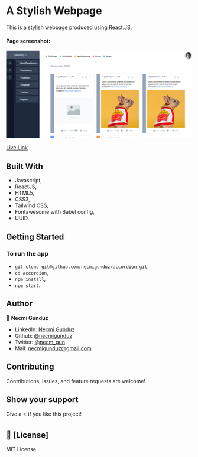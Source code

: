 # A Stylish Webpage
This is a stylish webpage produced using React.JS.

#### Page screenshot: 
![screenshot](https://github.com/necmigunduz/accordion/blob/master/screenshot.png)

[Live Link](https://meek-marshmallow-6a3c12.netlify.app/)

## Built With

- Javascript,
- ReactJS,
- HTML5,
- CSS3,
- Tailwind CSS,
- Fontawesome with Babel config,
- UUID.


## Getting Started
### To run the app
- `git clone git@github.com:necmigunduz/accordion.git`,
- `cd accordion`,
- `npm install`,
- `npm start`.

## Author

👤 **Necmi Gunduz**

- LinkedIn: [Necmi Gunduz](https://www.linkedin.com/in/necmigunduz/)
- Github: [@necmigunduz](https://github.com/necmigunduz/)
- Twitter: [@necm_gun](https://twitter.com/necm_gun)
- Mail: [necmigunduz@gmail.com](necmigunduz@gmail.com)

## Contributing

Contributions, issues, and feature requests are welcome!

## Show your support

Give a ⭐️ if you like this project!

## 📝 [License]

MIT License